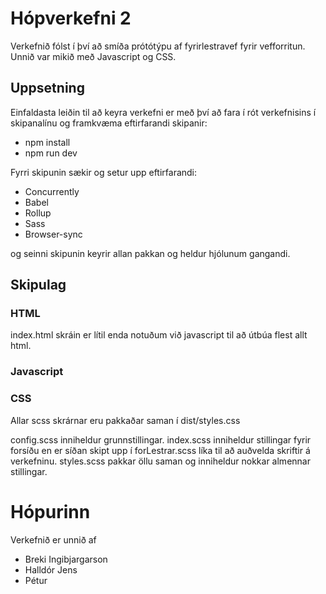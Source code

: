 # Hópverkefni 2

Verkefnið fólst í því að smíða prótótýpu af fyrirlestravef fyrir vefforritun. Unnið var mikið með Javascript og CSS.

## Uppsetning

Einfaldasta leiðin til að keyra verkefni er með því að fara í rót verkefnisins í skipanalínu og framkvæma eftirfarandi skipanir:

* npm install
* npm run dev

Fyrri skipunin sækir og setur upp eftirfarandi:
* Concurrently
* Babel
* Rollup
* Sass
* Browser-sync

og seinni skipunin keyrir allan pakkan og heldur hjólunum gangandi. 

## Skipulag

### HTML

index.html skráin er lítil enda notuðum við javascript til að útbúa flest allt html.

### Javascript

### CSS

Allar scss skrárnar eru pakkaðar saman í dist/styles.css

config.scss inniheldur grunnstillingar.
index.scss inniheldur stillingar fyrir forsíðu en er síðan skipt upp í
forLestrar.scss líka til að auðvelda skriftir á verkefninu.
styles.scss pakkar öllu saman og inniheldur nokkar almennar stillingar.


# Hópurinn
Verkefnið er unnið af
* Breki Ingibjargarson
* Halldór Jens
* Pétur